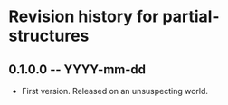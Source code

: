 # Revision history for partial-structures

## 0.1.0.0 -- YYYY-mm-dd

* First version. Released on an unsuspecting world.
